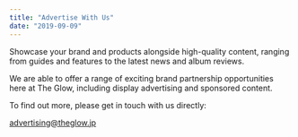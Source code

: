 ```yaml
---
title: "Advertise With Us"
date: "2019-09-09"
---
```


Showcase your brand and products alongside high-quality content, ranging from guides and features to the latest news and album reviews.

We are able to offer a range of exciting brand partnership opportunities here at The Glow, including display advertising and sponsored content.

To find out more, please get in touch with us directly:


<a href="mailto:advertising@theglow.jp" target="_blank">advertising@theglow.jp</a>
